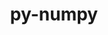 ---
title: "py-numpy"
layout: cache
categories: [package, v0.19]
meta: {"versions": ["1.21.5", "1.21.6", "1.22.4", "1.23.4"], "compilers": ["gcc@=11.1.0", "gcc@=7.3.1", "gcc@=7.5.0", "gcc@=8.4.0", "oneapi@=2022.1.0"], "oss": ["amzn2", "ubuntu18.04", "ubuntu20.04"], "platforms": ["linux"], "targets": ["aarch64", "neoverse_n1", "x86_64", "x86_64_v3"], "stacks": ["aws-ahug", "aws-ahug-aarch64", "data-vis-sdk", "e4s", "e4s-oneapi", "ml-cpu", "ml-cuda", "ml-rocm", "radiuss", "tutorial"], "num_specs": 18, "num_specs_by_stack": {"aws-ahug-aarch64": 2, "aws-ahug": 1, "ml-cuda": 4, "ml-cpu": 4, "ml-rocm": 3, "data-vis-sdk": 1, "radiuss": 2, "e4s": 4, "tutorial": 1, "e4s-oneapi": 3}}
spec_details: [{"hash": "w2aazspck7okddy4rfnrvvq4kzyd3e6g", "compiler": "gcc@=7.3.1", "versions": ["1.23.4"], "os": "amzn2", "platform": "linux", "target": "aarch64", "variants": ["+blas", "build_system=python_pip", "+lapack", "patches=873745d"], "stacks": ["aws-ahug-aarch64"], "size": "-", "tarball": "https://binaries.spack.io/releases/v0.19/build_cache/linux-amzn2-aarch64/gcc-7.3.1/py-numpy-1.23.4/linux-amzn2-aarch64-gcc-7.3.1-py-numpy-1.23.4-w2aazspck7okddy4rfnrvvq4kzyd3e6g.spack"}, {"hash": "g5exubeynzik55cbwjhda373xwkghp5x", "compiler": "gcc@=7.3.1", "versions": ["1.23.4"], "os": "amzn2", "platform": "linux", "target": "neoverse_n1", "variants": ["+blas", "build_system=python_pip", "+lapack", "patches=873745d"], "stacks": ["aws-ahug-aarch64"], "size": "-", "tarball": "https://binaries.spack.io/releases/v0.19/build_cache/linux-amzn2-neoverse_n1/gcc-7.3.1/py-numpy-1.23.4/linux-amzn2-neoverse_n1-gcc-7.3.1-py-numpy-1.23.4-g5exubeynzik55cbwjhda373xwkghp5x.spack"}, {"hash": "5sytwddas57lehx4xriqxd4gzglkghoi", "compiler": "gcc@=7.3.1", "versions": ["1.23.4"], "os": "amzn2", "platform": "linux", "target": "x86_64_v3", "variants": ["+blas", "build_system=python_pip", "+lapack", "patches=873745d"], "stacks": ["aws-ahug"], "size": "-", "tarball": "https://binaries.spack.io/releases/v0.19/build_cache/linux-amzn2-x86_64_v3/gcc-7.3.1/py-numpy-1.23.4/linux-amzn2-x86_64_v3-gcc-7.3.1-py-numpy-1.23.4-5sytwddas57lehx4xriqxd4gzglkghoi.spack"}, {"hash": "nxmqmbz2zwxqxgarr4axayf37guhlcko", "compiler": "gcc@=7.3.1", "versions": ["1.23.4"], "os": "amzn2", "platform": "linux", "target": "x86_64_v3", "variants": ["+blas", "build_system=python_pip", "+lapack", "patches=873745d"], "stacks": ["ml-cuda", "ml-cpu", "ml-rocm"], "size": "-", "tarball": "https://binaries.spack.io/releases/v0.19/build_cache/linux-amzn2-x86_64_v3/gcc-7.3.1/py-numpy-1.23.4/linux-amzn2-x86_64_v3-gcc-7.3.1-py-numpy-1.23.4-nxmqmbz2zwxqxgarr4axayf37guhlcko.spack"}, {"hash": "xikyim5gnrvbpgui6xcug2aajsqcwwdc", "compiler": "gcc@=7.3.1", "versions": ["1.21.6"], "os": "amzn2", "platform": "linux", "target": "x86_64_v3", "variants": ["+blas", "build_system=python_pip", "+lapack", "patches=802970a,873745d"], "stacks": ["ml-cuda", "ml-cpu", "ml-rocm"], "size": "-", "tarball": "https://binaries.spack.io/releases/v0.19/build_cache/linux-amzn2-x86_64_v3/gcc-7.3.1/py-numpy-1.21.6/linux-amzn2-x86_64_v3-gcc-7.3.1-py-numpy-1.21.6-xikyim5gnrvbpgui6xcug2aajsqcwwdc.spack"}, {"hash": "tqdorgyk32gr3vreqvarmtjmokvicqzj", "compiler": "gcc@=7.3.1", "versions": ["1.23.4"], "os": "amzn2", "platform": "linux", "target": "x86_64_v3", "variants": ["+blas", "build_system=python_pip", "+lapack", "patches=873745d"], "stacks": ["ml-cuda", "ml-cpu", "ml-rocm"], "size": "-", "tarball": "https://binaries.spack.io/releases/v0.19/build_cache/linux-amzn2-x86_64_v3/gcc-7.3.1/py-numpy-1.23.4/linux-amzn2-x86_64_v3-gcc-7.3.1-py-numpy-1.23.4-tqdorgyk32gr3vreqvarmtjmokvicqzj.spack"}, {"hash": "ndq7iuyesa6vgcrvcu5ihz7blbzvpihn", "compiler": "gcc@=7.3.1", "versions": ["1.23.4"], "os": "amzn2", "platform": "linux", "target": "x86_64_v3", "variants": ["+blas", "build_system=python_pip", "+lapack", "patches=873745d"], "stacks": ["ml-cuda", "ml-cpu"], "size": "-", "tarball": "https://binaries.spack.io/releases/v0.19/build_cache/linux-amzn2-x86_64_v3/gcc-7.3.1/py-numpy-1.23.4/linux-amzn2-x86_64_v3-gcc-7.3.1-py-numpy-1.23.4-ndq7iuyesa6vgcrvcu5ihz7blbzvpihn.spack"}, {"hash": "gajvpuzx66gm5d7kptcndu5twxflpsxx", "compiler": "gcc@=7.5.0", "versions": ["1.21.6"], "os": "ubuntu18.04", "platform": "linux", "target": "x86_64", "variants": ["+blas", "build_system=python_pip", "+lapack", "patches=802970a,873745d"], "stacks": ["data-vis-sdk"], "size": "-", "tarball": "https://binaries.spack.io/releases/v0.19/build_cache/linux-ubuntu18.04-x86_64/gcc-7.5.0/py-numpy-1.21.6/linux-ubuntu18.04-x86_64-gcc-7.5.0-py-numpy-1.21.6-gajvpuzx66gm5d7kptcndu5twxflpsxx.spack"}, {"hash": "j3zrgq3dekvpejzn3ymyhhyxn4e67uwj", "compiler": "gcc@=7.5.0", "versions": ["1.23.4"], "os": "ubuntu18.04", "platform": "linux", "target": "x86_64", "variants": ["+blas", "build_system=python_pip", "+lapack", "patches=873745d"], "stacks": ["radiuss"], "size": "-", "tarball": "https://binaries.spack.io/releases/v0.19/build_cache/linux-ubuntu18.04-x86_64/gcc-7.5.0/py-numpy-1.23.4/linux-ubuntu18.04-x86_64-gcc-7.5.0-py-numpy-1.23.4-j3zrgq3dekvpejzn3ymyhhyxn4e67uwj.spack"}, {"hash": "y5kjvxmdcoegp4oul3ccqbiraoqso7o4", "compiler": "gcc@=7.5.0", "versions": ["1.23.4"], "os": "ubuntu18.04", "platform": "linux", "target": "x86_64", "variants": ["+blas", "build_system=python_pip", "+lapack", "patches=873745d"], "stacks": ["radiuss"], "size": "-", "tarball": "https://binaries.spack.io/releases/v0.19/build_cache/linux-ubuntu18.04-x86_64/gcc-7.5.0/py-numpy-1.23.4/linux-ubuntu18.04-x86_64-gcc-7.5.0-py-numpy-1.23.4-y5kjvxmdcoegp4oul3ccqbiraoqso7o4.spack"}, {"hash": "2flrcfdamzz5liv7z2becn3kz3dkpide", "compiler": "gcc@=11.1.0", "versions": ["1.21.5"], "os": "ubuntu20.04", "platform": "linux", "target": "x86_64", "variants": ["+blas", "build_system=python_pip", "+lapack", "patches=802970a,873745d"], "stacks": ["e4s"], "size": "-", "tarball": "https://binaries.spack.io/releases/v0.19/build_cache/linux-ubuntu20.04-x86_64/gcc-11.1.0/py-numpy-1.21.5/linux-ubuntu20.04-x86_64-gcc-11.1.0-py-numpy-1.21.5-2flrcfdamzz5liv7z2becn3kz3dkpide.spack"}, {"hash": "j6ovbiiags62cvb7k6bnsr4nk4ezjzjt", "compiler": "gcc@=8.4.0", "versions": ["1.23.4"], "os": "ubuntu18.04", "platform": "linux", "target": "x86_64", "variants": ["+blas", "build_system=python_pip", "+lapack", "patches=873745d"], "stacks": ["tutorial"], "size": "-", "tarball": "https://binaries.spack.io/releases/v0.19/build_cache/linux-ubuntu18.04-x86_64/gcc-8.4.0/py-numpy-1.23.4/linux-ubuntu18.04-x86_64-gcc-8.4.0-py-numpy-1.23.4-j6ovbiiags62cvb7k6bnsr4nk4ezjzjt.spack"}, {"hash": "ft5rbtn62p3pc44qjx63umng62ebr6ao", "compiler": "gcc@=11.1.0", "versions": ["1.23.4"], "os": "ubuntu20.04", "platform": "linux", "target": "x86_64", "variants": ["+blas", "build_system=python_pip", "+lapack", "patches=873745d"], "stacks": ["e4s"], "size": "-", "tarball": "https://binaries.spack.io/releases/v0.19/build_cache/linux-ubuntu20.04-x86_64/gcc-11.1.0/py-numpy-1.23.4/linux-ubuntu20.04-x86_64-gcc-11.1.0-py-numpy-1.23.4-ft5rbtn62p3pc44qjx63umng62ebr6ao.spack"}, {"hash": "63lwgysj3ulhknj74mz6xzoh2hns7t2n", "compiler": "gcc@=11.1.0", "versions": ["1.23.4"], "os": "ubuntu20.04", "platform": "linux", "target": "x86_64", "variants": ["+blas", "build_system=python_pip", "+lapack", "patches=873745d"], "stacks": ["e4s"], "size": "-", "tarball": "https://binaries.spack.io/releases/v0.19/build_cache/linux-ubuntu20.04-x86_64/gcc-11.1.0/py-numpy-1.23.4/linux-ubuntu20.04-x86_64-gcc-11.1.0-py-numpy-1.23.4-63lwgysj3ulhknj74mz6xzoh2hns7t2n.spack"}, {"hash": "yx2rt5sdbrjd4vs5kat3nlgdwvogzb54", "compiler": "gcc@=11.1.0", "versions": ["1.23.4"], "os": "ubuntu20.04", "platform": "linux", "target": "x86_64", "variants": ["+blas", "build_system=python_pip", "+lapack", "patches=873745d"], "stacks": ["e4s"], "size": "-", "tarball": "https://binaries.spack.io/releases/v0.19/build_cache/linux-ubuntu20.04-x86_64/gcc-11.1.0/py-numpy-1.23.4/linux-ubuntu20.04-x86_64-gcc-11.1.0-py-numpy-1.23.4-yx2rt5sdbrjd4vs5kat3nlgdwvogzb54.spack"}, {"hash": "maasx3ubdhpudxrcrjk6vd6477ouc5qj", "compiler": "oneapi@=2022.1.0", "versions": ["1.22.4"], "os": "ubuntu20.04", "platform": "linux", "target": "x86_64", "variants": ["+blas", "build_system=python_pip", "+lapack", "patches=873745d"], "stacks": ["e4s-oneapi"], "size": "-", "tarball": "https://binaries.spack.io/releases/v0.19/build_cache/linux-ubuntu20.04-x86_64/oneapi-2022.1.0/py-numpy-1.22.4/linux-ubuntu20.04-x86_64-oneapi-2022.1.0-py-numpy-1.22.4-maasx3ubdhpudxrcrjk6vd6477ouc5qj.spack"}, {"hash": "5f36mcrty36hcn5vejb4o222ycvtwhed", "compiler": "oneapi@=2022.1.0", "versions": ["1.22.4"], "os": "ubuntu20.04", "platform": "linux", "target": "x86_64", "variants": ["+blas", "build_system=python_pip", "+lapack", "patches=873745d"], "stacks": ["e4s-oneapi"], "size": "-", "tarball": "https://binaries.spack.io/releases/v0.19/build_cache/linux-ubuntu20.04-x86_64/oneapi-2022.1.0/py-numpy-1.22.4/linux-ubuntu20.04-x86_64-oneapi-2022.1.0-py-numpy-1.22.4-5f36mcrty36hcn5vejb4o222ycvtwhed.spack"}, {"hash": "cyglinibncnu4vdf7nf333tbh2mvv2dj", "compiler": "oneapi@=2022.1.0", "versions": ["1.21.5"], "os": "ubuntu20.04", "platform": "linux", "target": "x86_64", "variants": ["+blas", "build_system=python_pip", "+lapack", "patches=802970a,873745d"], "stacks": ["e4s-oneapi"], "size": "-", "tarball": "https://binaries.spack.io/releases/v0.19/build_cache/linux-ubuntu20.04-x86_64/oneapi-2022.1.0/py-numpy-1.21.5/linux-ubuntu20.04-x86_64-oneapi-2022.1.0-py-numpy-1.21.5-cyglinibncnu4vdf7nf333tbh2mvv2dj.spack"}]
---